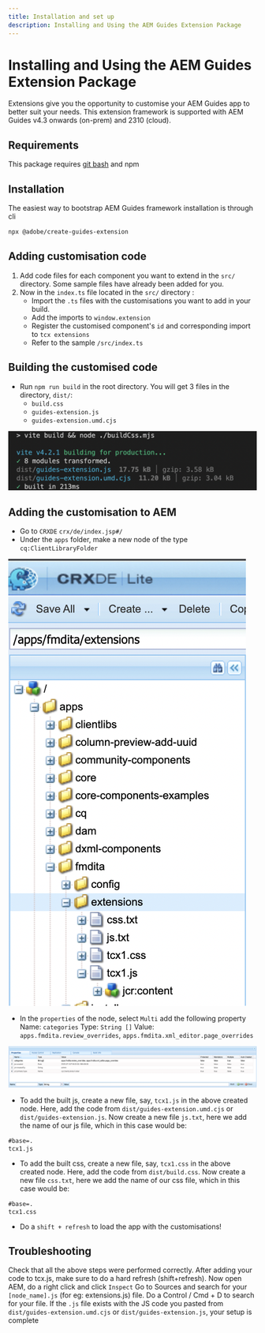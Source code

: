 ```yaml
---
title: Installation and set up 
description: Installing and Using the AEM Guides Extension Package
---
```


# Installing and Using the AEM Guides Extension Package

Extensions give you the opportunity to customise your AEM Guides app to better suit your needs. This extension framework is supported with AEM Guides v4.3 onwards (on-prem) and 2310 (cloud).

## Requirements

This package requires [git bash](https://github.com/git-guides/install-git) and npm

## Installation

The easiest way to bootstrap AEM Guides framework installation is through cli

```bash
npx @adobe/create-guides-extension
```

## Adding customisation code

1. Add code files for each component you want to extend in the `src/` directory. Some sample files have already been added for you.
2. Now in the `index.ts` file located in the `src/` directory :
    - Import the `.ts` files with the customisations you want to add in your build.
    - Add the imports to `window.extension`
    - Register the customised component's `id` and corresponding import to `tcx extensions`
    - Refer to the sample `/src/index.ts`

## Building the customised code

- Run `npm run build` in the root directory. You will get 3 files in the directory, `dist/`:
  - `build.css`
  - `guides-extension.js`
  - `guides-extension.umd.cjs`

![Build Output](./../imgs/build_output.png)

## Adding the customisation to AEM

- Go to `CRXDE` `crx/de/index.jsp#/`
- Under the `apps` folder, make a new node of the type `cq:ClientLibraryFolder`

![Folder structure](./../imgs/crxde_folder_structure.png)

- In the `properties` of the node, select `Multi` add the following property
    Name: `categories`
    Type: `String []`
    Value: `apps.fmdita.review_overrides`, `apps.fmdita.xml_editor.page_overrides`

![Folder properties](./../imgs/crxde_folder_properties.png)

- To add the built js, create a new file, say, `tcx1.js` in the above created node. Here, add the code from `dist/guides-extension.umd.cjs` or `dist/guides-extension.js`. Now create a new file `js.txt`, here we add the name of our js file, which in this case would be:

```t
#base=.
tcx1.js
```

- To add the built css, create a new file, say, `tcx1.css` in the above created node. Here, add the code from `dist/build.css`. Now create a new file `css.txt`, here we add the name of our css file, which in this case would be:

```t
#base=.
tcx1.css
```

- Do a `shift + refresh` to load the app with the customisations!

## Troubleshooting

Check that all the above steps were performed correctly.
After adding your code to tcx.js, make sure to do a hard refresh (shift+refresh).
Now open AEM, do a right click and click `Inspect`
Go to Sources and search for your `[node_name].js` (for eg: extensions.js) file. Do a Control / Cmd + D to search for your file. If the `.js` file exists with the JS code you pasted from `dist/guides-extension.umd.cjs` or `dist/guides-extension.js`, your setup is complete
